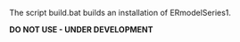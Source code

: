 The script build.bat builds an installation of ERmodelSeries1. 

**DO NOT USE - UNDER DEVELOPMENT**
